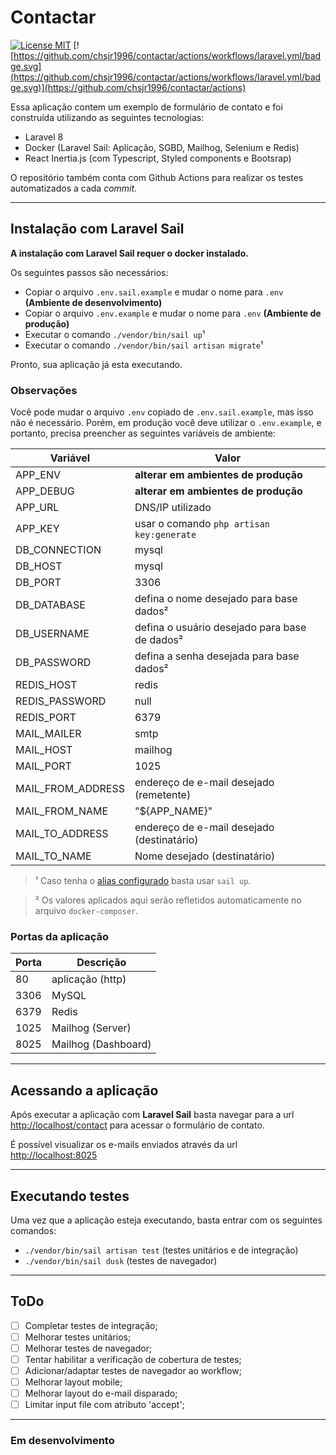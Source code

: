 # Contactar

[![License MIT](https://img.shields.io/github/license/chsjr1996/contactar)](https://github.com/chsjr1996/contactar/blob/main/LICENSE) [![https://github.com/chsjr1996/contactar/actions/workflows/laravel.yml/badge.svg](https://github.com/chsjr1996/contactar/actions/workflows/laravel.yml/badge.svg)](https://github.com/chsjr1996/contactar/actions)

Essa aplicação contem um exemplo de formulário de contato e foi construída utilizando as seguintes tecnologias:

-   Laravel 8
-   Docker (Laravel Sail: Aplicação, SGBD, Mailhog, Selenium e Redis)
-   React Inertia.js (com Typescript, Styled components e Bootsrap)

O repositório também conta com Github Actions para realizar os testes automatizados a cada _commit_.

---

## Instalação com Laravel Sail

**A instalação com Laravel Sail requer o docker instalado.**

Os seguintes passos são necessários:

-   Copiar o arquivo `.env.sail.example` e mudar o nome para `.env` **(Ambiente de desenvolvimento)**
-   Copiar o arquivo `.env.example` e mudar o nome para `.env` **(Ambiente de produção)**
-   Executar o comando `./vendor/bin/sail up`¹
-   Executar o comando `./vendor/bin/sail artisan migrate`¹

Pronto, sua aplicação já esta executando.

### Observações

Você pode mudar o arquivo `.env` copiado de `.env.sail.example`, mas isso não é necessário. Porém, em produção você deve utilizar o `.env.example`, e portanto, precisa preencher as seguintes variáveis de ambiente:

| Variável          | Valor                                         |
| ----------------- | --------------------------------------------- |
| APP_ENV           | **alterar em ambientes de produção**          |
| APP_DEBUG         | **alterar em ambientes de produção**          |
| APP_URL           | DNS/IP utilizado                              |
| APP_KEY           | usar o comando `php artisan key:generate`     |
| DB_CONNECTION     | mysql                                         |
| DB_HOST           | mysql                                         |
| DB_PORT           | 3306                                          |
| DB_DATABASE       | defina o nome desejado para base dados²       |
| DB_USERNAME       | defina o usuário desejado para base de dados² |
| DB_PASSWORD       | defina a senha desejada para base dados²      |
| REDIS_HOST        | redis                                         |
| REDIS_PASSWORD    | null                                          |
| REDIS_PORT        | 6379                                          |
| MAIL_MAILER       | smtp                                          |
| MAIL_HOST         | mailhog                                       |
| MAIL_PORT         | 1025                                          |
| MAIL_FROM_ADDRESS | endereço de e-mail desejado (remetente)       |
| MAIL_FROM_NAME    | "${APP_NAME}"                                 |
| MAIL_TO_ADDRESS   | endereço de e-mail desejado (destinatário)    |
| MAIL_TO_NAME      | Nome desejado (destinatário)                  |

> ¹ Caso tenha o [alias configurado](https://laravel.com/docs/8.x/sail#configuring-a-bash-alias) basta usar `sail up`.

> ² Os valores aplicados aqui serão refletidos automaticamente no arquivo `docker-composer`.

### Portas da aplicação

| Porta | Descrição           |
| ----- | ------------------- |
| 80    | aplicação (http)    |
| 3306  | MySQL               |
| 6379  | Redis               |
| 1025  | Mailhog (Server)    |
| 8025  | Mailhog (Dashboard) |

---

## Acessando a aplicação

Após executar a aplicação com **Laravel Sail** basta navegar para a url [http://localhost/contact](http://localhost/contact) para acessar o formulário de contato.

É possível visualizar os e-mails enviados através da url [http://localhost:8025](http://localhost:8025)

---

## Executando testes

Uma vez que a aplicação esteja executando, basta entrar com os seguintes comandos:

-   `./vendor/bin/sail artisan test` (testes unitários e de integração)
-   `./vendor/bin/sail dusk` (testes de navegador)

---

## ToDo

-   [ ] Completar testes de integração;
-   [ ] Melhorar testes unitários;
-   [ ] Melhorar testes de navegador;
-   [ ] Tentar habilitar a verificação de cobertura de testes;
-   [ ] Adicionar/adaptar testes de navegador ao workflow;
-   [ ] Melhorar layout mobile;
-   [ ] Melhorar layout do e-mail disparado;
-   [ ] Limitar input file com atributo 'accept';

---

### Em desenvolvimento
